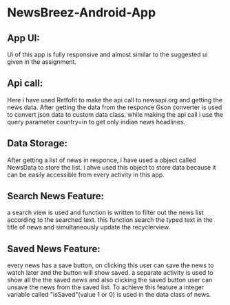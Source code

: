# NewsBreez-Android-App
## App UI:
Ui of this app is fully responsive and almost similar to the suggested ui given in the assignment.
## Api call:
Here i have used Retfofit to make the api call to newsapi.org and getting the news data. After getting the data from the responce Gson converter is used to convert json  data to custom data class. while making the api call i use the query parameter country=in to get only indian news headlines.
## Data Storage:
After getting a list of news in responce, i have used a object called NewsData to store the list. i ahve used this object to store data because it can be easily accessible from every activity in this app.
## Search News Feature:
a search view is used and function is written to filter out the news list according to the searched text. this function search the typed text in the title of news and simultaneously update the recyclerview.
## Saved News Feature:
every news has a save button, on clicking this user can save the news to watch later and the button will show saved. a separate activity is used to show all the the saved news and also clicking the saved button user can unsave the news from the saved list. To achieve this feature a integer variable called "isSaved"(value 1 or 0) is used in the data class of news.

